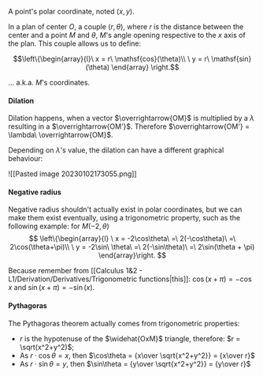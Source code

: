 A point's polar coordinate, noted $(x, y)$.

In a plan of center $O$, a couple $(r, \theta)$, where $r$ is the distance between the center and a point $M$ and $\theta$, $M$'s angle opening respective to the $x$ axis of the plan. This couple allows us to define:

$$\left\{\begin{array}{l}\ x = r\ \mathsf{cos}(\theta)\\ \ y = r\ \mathsf{sin}(\theta) \end{array} \right.$$

... a.k.a. $M$'s coordinates.

#### Dilation
Dilation happens, when a vector $\overrightarrow{OM}$ is multiplied by a $\lambda$ resulting in a $\overrightarrow{OM'}$. 
Therefore $\overrightarrow{OM'} = \lambda\ \overrightarrow{OM}$.

Depending on $\lambda$'s value, the dilation can have a different graphical behaviour:

![[Pasted image 20230102173055.png]]

#### Negative radius
Negative radius shouldn't actually exist in polar coordinates, but we can make them exist eventually, using a trigonometric property, such as the following example: for $M(-2, \theta)$
$$
\left\{\begin{array}{l}
\ x = -2\cos\theta\ =\ 2(-\cos\theta)\ =\ 2\cos(\theta+\pi)\\ 
\ y = -2\sin\  \theta\ =\ 2(-\sin\theta)\ =\ 2\sin(\theta + \pi)
\end{array}\right.
$$

Because remember from [[Calculus 1&2 - L1/Derivation/Derivatives/Trigonometric functions|this]]: $\cos (x + \pi) = -\cos x$ and $\sin (x + \pi) = -\sin(x)$.

#### Pythagoras
The Pythagoras theorem actually comes from trigonometric properties:
- $r$ is the hypotenuse of the $\widehat{OxM}$ triangle, therefore: $r = \sqrt(x^2+y^2)$;
- As $r\cdot\cos\theta = x$, then $\cos\theta = {x\over \sqrt{x^2+y^2}} = {x\over r}$
- As $r\cdot\sin\theta = y$, then $\sin\theta = {y\over \sqrt{x^2+y^2}} = {y\over r}$
